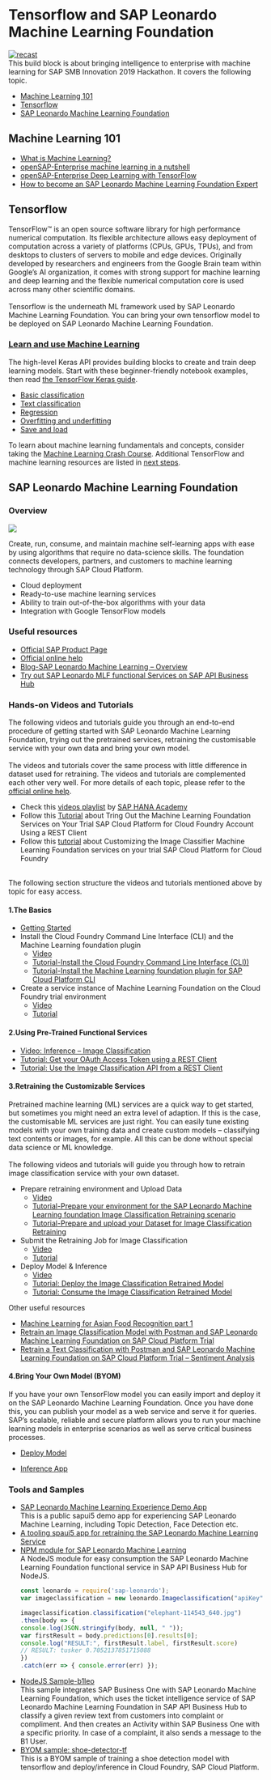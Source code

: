 # Tensorflow and SAP Leonardo Machine Learning Foundation
<a href="https://help.sap.com/viewer/product/SAP_LEONARDO_MACHINE_LEARNING_FOUNDATION/1.0/en-US"><img src="https://cdn-images-1.medium.com/max/1600/1*-iY0wsA8fIILyDmerX4N0Q.jpeg"  alt="recast" width="" /></a>
<br/>
This build block is about bringing intelligence to enterprise with machine learning for SAP SMB Innovation 2019 Hackathon. It covers the following topic.

* [Machine Learning 101](#Machine-Learning-101)
* [Tensorflow](#Tensorflow)
* [SAP Leonardo Machine Learning Foundation](#SAP-Leonardo-Machine-Learning-Foundation)

## Machine Learning 101
* [What is Machine Learning?](https://www.sap.com/sea/products/leonardo/machine-learning/what-is-machine-learning.html)
* [openSAP-Enterprise machine learning in a nutshell](https://open.sap.com/courses/ml1)
* [openSAP-Enterprise Deep Learning with TensorFlow](https://open.sap.com/courses/ml2)
* [How to become an SAP Leonardo Machine Learning Foundation Expert](https://blogs.sap.com/2018/11/13/how-to-become-an-sap-leonardo-machine-learning-foundation-expert/)

## Tensorflow
TensorFlow™ is an open source software library for high performance numerical computation. Its flexible architecture allows easy deployment of computation across a variety of platforms (CPUs, GPUs, TPUs), and from desktops to clusters of servers to mobile and edge devices. Originally developed by researchers and engineers from the Google Brain team within Google’s AI organization, it comes with strong support for machine learning and deep learning and the flexible numerical computation core is used across many other scientific domains.
<br>
<br/>
Tensorflow is the underneath ML framework used by SAP Leonardo Machine Learning Foundation. You can bring your own tensorflow model to be deployed on SAP Leonardo Machine Learning Foundation.

### [Learn and use Machine Learning](https://www.tensorflow.org/tutorials)
The high-level Keras API provides building blocks to create and train deep learning models. Start with these beginner-friendly notebook examples, then read [the TensorFlow Keras guide](https://www.tensorflow.org/guide/keras).
<br/>
* [Basic classification](https://www.tensorflow.org/tutorials/keras/basic_classification)
* [Text classification](https://www.tensorflow.org/tutorials/keras/basic_text_classification)
* [Regression](https://www.tensorflow.org/tutorials/keras/basic_regression)
* [Overfitting and underfitting](https://www.tensorflow.org/tutorials/keras/overfit_and_underfit)
* [Save and load](https://www.tensorflow.org/tutorials/keras/save_and_restore_models)

To learn about machine learning fundamentals and concepts, consider taking the [Machine Learning Crash Course](https://developers.google.com/machine-learning/crash-course/). Additional TensorFlow and machine learning resources are listed in [next steps](https://www.tensorflow.org/tutorials/next_steps).

## SAP Leonardo Machine Learning Foundation
### Overview
![](https://i.imgur.com/g7gLkuX.jpg)

Create, run, consume, and maintain machine self-learning apps with ease by using algorithms that require no data-science skills. The foundation connects developers, partners, and customers to machine learning technology through SAP Cloud Platform.

* Cloud deployment
* Ready-to-use machine learning services
* Ability to train out-of-the-box algorithms with your data
* Integration with Google TensorFlow models

### Useful resources
* [Official SAP Product Page](https://www.sap.com/sea/products/machine-learning-foundation.html)
* [Official online help](https://help.sap.com/viewer/product/SAP_LEONARDO_MACHINE_LEARNING_FOUNDATION/1.0/en-US)
* [Blog-SAP Leonardo Machine Learning – Overview](https://blogs.sap.com/2018/01/29/sap-leonardo-machine-learning-overview/)
* [Try out SAP Leonardo MLF functional Services on SAP API Business Hub](https://api.sap.com/package/SAPLeonardoMLFunctionalServices?section=Artifacts)

### Hands-on Videos and Tutorials
The following videos and tutorials guide you through an end-to-end procedure of getting started with SAP Leonardo Machine Learning Foundation, trying out the pretrained services, retraining the customisable service with your own data and bring your own model. 
<br/>
<br/>
The videos and tutorials cover the same process with little difference in dataset used for retraining. The videos and tutorials are complemented each other very well. For more details of each topic, please refer to the [official online help](https://help.sap.com/viewer/product/SAP_LEONARDO_MACHINE_LEARNING_FOUNDATION/1.0/en-US).
* Check this [videos playlist](https://www.youtube.com/watch?v=5wQRK6Mr7YU&list=PLkzo92owKnVzGkWq8Ge2q1lOWeYcBoK0q) by [SAP HANA Academy](https://www.youtube.com/channel/UCRhV_0Jlwgz_v3jmAuhHYZg)
* Follow this [Tutorial](https://developers.sap.com/group.cp-mlf-rest.html) about Tring Out the Machine Learning Foundation Services on Your Trial SAP Cloud Platform for Cloud Foundry Account Using a REST Client
* Follow this [tutorial](https://developers.sap.com/group.cp-mlf-retrain.html) about Customizing the Image Classifier Machine Learning Foundation services on your trial SAP Cloud Platform for Cloud Foundry

<br/>
The following section structure the videos and tutorials mentioned above by topic for easy access.

#### 1.The Basics
* [Getting Started](https://www.youtube.com/watch?v=5wQRK6Mr7YU&index=1&list=PLkzo92owKnVzGkWq8Ge2q1lOWeYcBoK0q)
* Install the Cloud Foundry Command Line Interface (CLI) and the Machine Learning foundation plugin
    * [Video](https://www.youtube.com/watch?v=XYTE4XB9KtE&list=PLkzo92owKnVzGkWq8Ge2q1lOWeYcBoK0q&index=3)
    * [Tutorial-Install the Cloud Foundry Command Line Interface (CLI))](https://developers.sap.com/tutorials/cp-cf-download-cli.html)
    * [Tutorial-Install the Machine Learning foundation plugin for SAP Cloud Platform CLI](https://developers.sap.com/tutorials/cp-mlf-install-sapmlcli.html)
* Create a service instance of Machine Learning Foundation on the Cloud Foundry trial environment
    * [Video](https://www.youtube.com/watch?v=_7h9OKWj_LA&index=4&list=PLkzo92owKnVzGkWq8Ge2q1lOWeYcBoK0q)
    * [Tutorial](https://developers.sap.com/tutorials/cp-mlf-create-instance.html)

#### 2.Using Pre-Trained Functional Services
* [Video: Inference – Image Classification](https://www.youtube.com/watch?v=ozKp4dlZW5g&index=5&list=PLkzo92owKnVzGkWq8Ge2q1lOWeYcBoK0q)
* [Tutorial: Get your OAuth Access Token using a REST Client](https://developers.sap.com/tutorials/cp-mlf-rest-generate-oauth-token.html)
* [Tutorial: Use the Image Classification API from a REST Client](https://developers.sap.com/sea/tutorials/cp-mlf-rest-img-image-classification.html)

#### 3.Retraining the Customizable Services
Pretrained machine learning (ML) services are a quick way to get started, but sometimes you might need an extra level of adaption. If this is the case, the customisable ML services are just right. You can easily tune existing models with your own training data and create custom models – classifying text contents or images, for example. All this can be done without special data science or ML knowledge. 
<br/>
<br/>
The following videos and tutorials will guide you through  how to retrain image classification service with your own dataset.

* Prepare retraining environment and Upload Data
    * [Video](https://www.youtube.com/watch?v=2x5hGl5Bvmg&index=6&list=PLkzo92owKnVzGkWq8Ge2q1lOWeYcBoK0q)
    * [Tutorial-Prepare your environment for the SAP Leonardo Machine Learning foundation Image Classification Retraining scenario](https://developers.sap.com/tutorials/cp-mlf-retrain-image-classification-01.html)
    * [Tutorial-Prepare and upload your Dataset for Image Classification Retraining](https://developers.sap.com/tutorials/cp-mlf-retrain-image-classification-02.html)
* Submit the Retraining Job for Image Classification 
    * [Video](https://www.youtube.com/watch?v=sCFUv8rtARk&list=PLkzo92owKnVzGkWq8Ge2q1lOWeYcBoK0q&index=7)
    * [Tutorial](https://developers.sap.com/tutorials/cp-mlf-retrain-image-classification-03.html)
* Deploy Model & Inference
    * [Video](https://www.youtube.com/watch?v=pg1FayyB204&index=8&list=PLkzo92owKnVzGkWq8Ge2q1lOWeYcBoK0q)
    * [Tutorial: Deploy the Image Classification Retrained Model](https://developers.sap.com/tutorials/cp-mlf-retrain-image-classification-04.html)
    * [Tutorial: Consume the Image Classification Retrained Model](https://developers.sap.com/tutorials/cp-mlf-retrain-image-classification-05.html)

Other useful resources
* [Machine Learning for Asian Food Recognition part 1](https://blogs.sap.com/2018/12/27/machine-learning-for-asian-food-recognition-part-1/)
* [Retrain an Image Classification Model with Postman and SAP Leonardo Machine Learning Foundation on SAP Cloud Platform Trial](https://blogs.sap.com/2018/11/04/retrain-an-image-classification-model-with-postman-and-sap-leonardo-machine-learning-foundation-on-sap-cloud-platform-trial/)
* [Retrain a Text Classification with Postman and SAP Leonardo Machine Learning Foundation on SAP Cloud Platform Trial – Sentiment Analysis](https://blogs.sap.com/2018/12/03/retrain-a-text-classification-with-postman-and-sap-leonardo-machine-learning-foundation-on-sap-cloud-platform-trial-sentiment-analysis/)


#### 4.Bring Your Own Model (BYOM)
If you have your own TensorFlow model you can easily import and deploy it on the SAP Leonardo Machine Learning Foundation. Once you have done this, you can publish your model as a web service and serve it for queries.  SAP’s scalable, reliable and secure platform allows you to run your machine learning models in enterprise scenarios as well as serve critical business processes.
* [Deploy Model](https://www.youtube.com/watch?v=H1hVhj42NwY&index=9&list=PLkzo92owKnVzGkWq8Ge2q1lOWeYcBoK0q)

* [Inference App](https://www.youtube.com/watch?v=GZZ9Qn0uKTo&index=10&list=PLkzo92owKnVzGkWq8Ge2q1lOWeYcBoK0q)


### Tools and Samples
* [SAP Leonardo Machine Learning Experience Demo App](https://leo-mlp-demo-solutionexper-v3.cfapps.eu10.hana.ondemand.com/#/)
<br/>This is a public sapui5 demo app for experiencing SAP Leonardo Machine Learning, including Topic Detection, Face Detection etc. 
* [A tooling spaui5 app for retraining the SAP Leonardo Machine Learning Service](https://blogs.sap.com/2018/10/15/ui5-app-for-the-sap-leonardo-machine-learning-service/)
* [NPM module for SAP Leonardo Machine Learning](https://blogs.sap.com/2018/10/04/npm-module-for-sap-leonardo-machine-learning/)
<br/>A NodeJS module for easy consumption the SAP Leonardo Machine Learning Foundation functional service in SAP API Business Hub for NodeJS.
    ```javascript
    const leonardo = require('sap-leonardo');
    var imageclassification = new leonardo.Imageclassification("apiKey");

    imageclassification.classification("elephant-114543_640.jpg")
    .then(body => {
    console.log(JSON.stringify(body, null, " "));
    var firstResult = body.predictions[0].results[0];
    console.log("RESULT:", firstResult.label, firstResult.score)
    // RESULT: tusker 0.7052137851715088
    })
    .catch(err => { console.error(err) });
    ```
* [NodeJS Sample-b1leo](https://github.com/Ralphive/b1leo)
<br/>This sample integrates SAP Business One with SAP Leonardo Machine Learning Foundation, which uses the ticket intelligence service of SAP Leonardo Machine Learning Foundation in SAP API Business Hub to classify a given review text from customers into  complaint or compliment. And then creates an Activity within SAP Business One with a specific priority. In case of a complaint, it also sends a message to the B1 User.
* [BYOM sample: shoe-detector-tf](https://github.com/B1SA/smbmkt/tree/master/detector/tensorflow)
<br/>This is a BYOM sample of training a shoe detection model with tensorflow and deploy/inference in Cloud Foundry, SAP Cloud Platform.